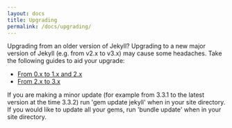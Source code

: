 ```yaml
---
layout: docs
title: Upgrading
permalink: /docs/upgrading/
---
```


Upgrading from an older version of Jekyll? Upgrading to a new major version of Jekyll (e.g. from v2.x to v3.x) may cause some headaches. Take the following guides to aid your upgrade:

- [From 0.x to 1.x and 2.x](/docs/upgrading/0-to-2/)
- [From 2.x to 3.x](/docs/upgrading/2-to-3/)

If you are making a minor update (for example from 3.3.1 to the latest version at the time 3.3.2) run 'gem update jekyll' when in your site directory. 
If you would like to update all your gems, run 'bundle update' when in your site directory.
